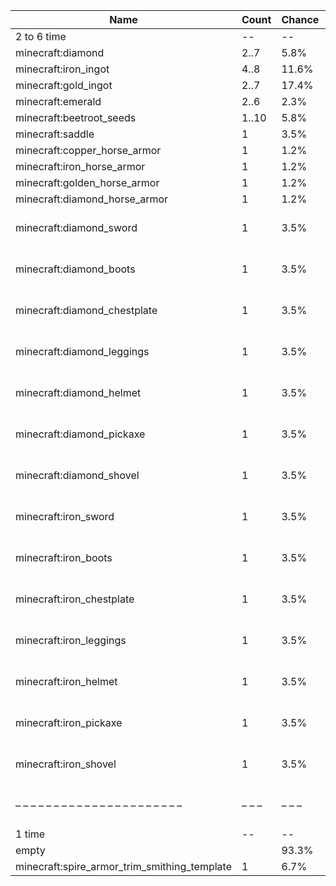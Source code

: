 | Name                                         | Count | Chance | Weight | Comment                                         |
| -------------------------------------------- | ----- | ------ | ------ | ----------------------------------------------- |
| 2 to 6 time                                  |    -- |     -- |     -- |                                                 |
| minecraft:diamond                            |  2..7 |   5.8% |   5/86 |                                                 |
| minecraft:iron_ingot                         |  4..8 |  11.6% |  10/86 |                                                 |
| minecraft:gold_ingot                         |  2..7 |  17.4% |  15/86 |                                                 |
| minecraft:emerald                            |  2..6 |   2.3% |   2/86 |                                                 |
| minecraft:beetroot_seeds                     | 1..10 |   5.8% |   5/86 |                                                 |
| minecraft:saddle                             |     1 |   3.5% |   3/86 |                                                 |
| minecraft:copper_horse_armor                 |     1 |   1.2% |   1/86 |                                                 |
| minecraft:iron_horse_armor                   |     1 |   1.2% |   1/86 |                                                 |
| minecraft:golden_horse_armor                 |     1 |   1.2% |   1/86 |                                                 |
| minecraft:diamond_horse_armor                |     1 |   1.2% |   1/86 |                                                 |
| minecraft:diamond_sword                      |     1 |   3.5% |   3/86 | enchantments: {levels: 20..39, #on_random_loot} |
| minecraft:diamond_boots                      |     1 |   3.5% |   3/86 | enchantments: {levels: 20..39, #on_random_loot} |
| minecraft:diamond_chestplate                 |     1 |   3.5% |   3/86 | enchantments: {levels: 20..39, #on_random_loot} |
| minecraft:diamond_leggings                   |     1 |   3.5% |   3/86 | enchantments: {levels: 20..39, #on_random_loot} |
| minecraft:diamond_helmet                     |     1 |   3.5% |   3/86 | enchantments: {levels: 20..39, #on_random_loot} |
| minecraft:diamond_pickaxe                    |     1 |   3.5% |   3/86 | enchantments: {levels: 20..39, #on_random_loot} |
| minecraft:diamond_shovel                     |     1 |   3.5% |   3/86 | enchantments: {levels: 20..39, #on_random_loot} |
| minecraft:iron_sword                         |     1 |   3.5% |   3/86 | enchantments: {levels: 20..39, #on_random_loot} |
| minecraft:iron_boots                         |     1 |   3.5% |   3/86 | enchantments: {levels: 20..39, #on_random_loot} |
| minecraft:iron_chestplate                    |     1 |   3.5% |   3/86 | enchantments: {levels: 20..39, #on_random_loot} |
| minecraft:iron_leggings                      |     1 |   3.5% |   3/86 | enchantments: {levels: 20..39, #on_random_loot} |
| minecraft:iron_helmet                        |     1 |   3.5% |   3/86 | enchantments: {levels: 20..39, #on_random_loot} |
| minecraft:iron_pickaxe                       |     1 |   3.5% |   3/86 | enchantments: {levels: 20..39, #on_random_loot} |
| minecraft:iron_shovel                        |     1 |   3.5% |   3/86 | enchantments: {levels: 20..39, #on_random_loot} |
| – – – – – – – – – – – – – – – – – – – – – –  | – – – | – – –  | – – –  | – – – – – – – – – – – – – – – – – – – – – – – – |
| 1 time                                       |    -- |     -- |     -- |                                                 |
| empty                                        |       |  93.3% |  14/15 |                                                 |
| minecraft:spire_armor_trim_smithing_template |     1 |   6.7% |   1/15 |                                                 |
